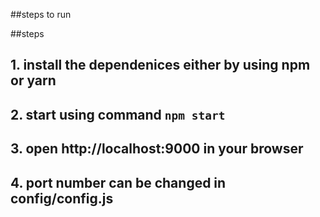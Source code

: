 ##steps to run


##steps

## 1. install the dependenices either by using npm or yarn
## 2.  start using command `npm start`
## 3. open http://localhost:9000 in your browser
## 4. port number can be changed in config/config.js 
